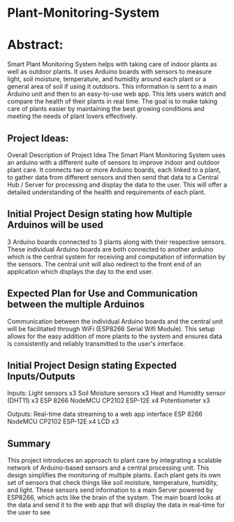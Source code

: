 # Plant-Monitoring-System

# Abstract:

Smart Plant Monitoring System helps with taking care of indoor plants as well as outdoor plants. It uses Arduino boards with sensors to measure light, soil moisture, temperature, and humidity around each plant or a general area of soil if using it outdoors. This information is sent to a main Arduino unit and then to an easy-to-use web app. This lets users watch and compare the health of their plants in real time. The goal is to make taking care of plants easier by maintaining the best growing conditions and meeting the needs of plant lovers effectively.

## Project Ideas:

Overall Description of Project Idea
The Smart Plant Monitoring System uses an arduino with a different suite of sensors to improve indoor and outdoor plant care. It connects two or more Arduino boards, each linked to a plant, to gather data from different sensors and then send that data to a Central Hub / Server for processing and display the data to the user. This will offer a detailed understanding of the health and requirements of each plant.

## Initial Project Design stating how Multiple Arduinos will be used

3 Arduino boards connected to 3 plants along with their respective sensors. These individual Arduino boards are both connected to another arduino which is the central system for receiving and computation of information by the sensors. The central unit will also redirect to the front end of an application which displays the day to the end user.

## Expected Plan for Use and Communication between the multiple Arduinos

Communication between the individual Arduino boards and the central unit will be facilitated through WiFi (ESP8266 Serial Wifi Module). This setup allows for the easy addition of more plants to the system and ensures data is consistently and reliably transmitted to the user's interface.

## Initial Project Design stating Expected Inputs/Outputs

Inputs:
Light sensors x3
Soil Moisture sensors x3
Heat and Humidity sensor (DHT11) x3
ESP 8266 NodeMCU CP2102 ESP-12E x4
Potentiometer x3

Outputs:
Real-time data streaming to a web app interface
ESP 8266 NodeMCU CP2102 ESP-12E x4
LCD x3


## Summary
This project introduces an approach to plant care by integrating a scalable network of Arduino-based sensors and a central processing unit. This design simplifies the monitoring of multiple plants. Each plant gets its own set of sensors that check things like soil moisture, temperature, humidity, and light. These sensors send information to a main Server powered by ESP8266, which acts like the brain of the system. The main board looks at the data and send it to the web app that will display the data in real-time for the user to see
